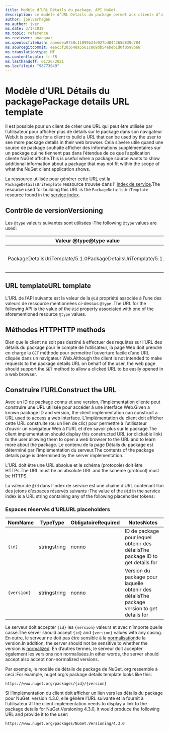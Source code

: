 ```yaml
---
title: Modèle d’URL Détails du package, API NuGet
description: Le modèle d’URL Détails du package permet aux clients d’afficher dans leur interface utilisateur un lien Web vers d’autres détails sur le package
author: joelverhagen
ms.author: jver
ms.date: 3/1/2019
ms.topic: reference
ms.reviewer: ananguar
ms.openlocfilehash: aaeedea9750c11099b34e927bd8442656839d784
ms.sourcegitcommit: ee6c3f203648a5561c809db54ebeb1d0f0598b68
ms.translationtype: MT
ms.contentlocale: fr-FR
ms.lasthandoff: 01/26/2021
ms.locfileid: "98773949"
---
```

# <a name="package-details-url-template"></a><span data-ttu-id="c2c4d-103">Modèle d’URL Détails du package</span><span class="sxs-lookup"><span data-stu-id="c2c4d-103">Package details URL template</span></span>

<span data-ttu-id="c2c4d-104">Il est possible pour un client de créer une URL qui peut être utilisée par l’utilisateur pour afficher plus de détails sur le package dans son navigateur Web.</span><span class="sxs-lookup"><span data-stu-id="c2c4d-104">It is possible for a client to build a URL that can be used by the user to see more package details in their web browser.</span></span> <span data-ttu-id="c2c4d-105">Cela s’avère utile quand une source de package souhaite afficher des informations supplémentaires sur un package qui ne tiennent pas dans l’étendue de ce que l’application cliente NuGet affiche.</span><span class="sxs-lookup"><span data-stu-id="c2c4d-105">This is useful when a package source wants to show additional information about a package that may not fit within the scope of what the NuGet client application shows.</span></span>

<span data-ttu-id="c2c4d-106">La ressource utilisée pour générer cette URL est la `PackageDetailsUriTemplate` ressource trouvée dans l' [index de service](service-index.md).</span><span class="sxs-lookup"><span data-stu-id="c2c4d-106">The resource used for building this URL is the `PackageDetailsUriTemplate` resource found in the [service index](service-index.md).</span></span>

## <a name="versioning"></a><span data-ttu-id="c2c4d-107">Contrôle de version</span><span class="sxs-lookup"><span data-stu-id="c2c4d-107">Versioning</span></span>

<span data-ttu-id="c2c4d-108">Les `@type` valeurs suivantes sont utilisées :</span><span class="sxs-lookup"><span data-stu-id="c2c4d-108">The following `@type` values are used:</span></span>

<span data-ttu-id="c2c4d-109">Valeur @type</span><span class="sxs-lookup"><span data-stu-id="c2c4d-109">@type value</span></span>                     | <span data-ttu-id="c2c4d-110">Notes</span><span class="sxs-lookup"><span data-stu-id="c2c4d-110">Notes</span></span>
------------------------------- | -----
<span data-ttu-id="c2c4d-111">PackageDetailsUriTemplate/5.1.0</span><span class="sxs-lookup"><span data-stu-id="c2c4d-111">PackageDetailsUriTemplate/5.1.0</span></span> | <span data-ttu-id="c2c4d-112">La version initiale</span><span class="sxs-lookup"><span data-stu-id="c2c4d-112">The initial release</span></span>

## <a name="url-template"></a><span data-ttu-id="c2c4d-113">URL template</span><span class="sxs-lookup"><span data-stu-id="c2c4d-113">URL template</span></span>

<span data-ttu-id="c2c4d-114">L’URL de l’API suivante est la valeur de la `@id` propriété associée à l’une des valeurs de ressource mentionnées ci-dessus `@type` .</span><span class="sxs-lookup"><span data-stu-id="c2c4d-114">The URL for the following API is the value of the `@id` property associated with one of the aforementioned resource `@type` values.</span></span>

## <a name="http-methods"></a><span data-ttu-id="c2c4d-115">Méthodes HTTP</span><span class="sxs-lookup"><span data-stu-id="c2c4d-115">HTTP methods</span></span>

<span data-ttu-id="c2c4d-116">Bien que le client ne soit pas destiné à effectuer des requêtes sur l’URL des détails du package pour le compte de l’utilisateur, la page Web doit prendre en charge la `GET` méthode pour permettre l’ouverture facile d’une URL cliquée dans un navigateur Web.</span><span class="sxs-lookup"><span data-stu-id="c2c4d-116">Although the client is not intended to make requests to the package details URL on behalf of the user, the web page should support the `GET` method to allow a clicked URL to be easily opened in a web browser.</span></span>

## <a name="construct-the-url"></a><span data-ttu-id="c2c4d-117">Construire l’URL</span><span class="sxs-lookup"><span data-stu-id="c2c4d-117">Construct the URL</span></span>

<span data-ttu-id="c2c4d-118">Avec un ID de package connu et une version, l’implémentation cliente peut construire une URL utilisée pour accéder à une interface Web.</span><span class="sxs-lookup"><span data-stu-id="c2c4d-118">Given a known package ID and version, the client implementation can construct a URL used to access a web interface.</span></span> <span data-ttu-id="c2c4d-119">L’implémentation du client doit afficher cette URL construite (ou un lien de clic) pour permettre à l’utilisateur d’ouvrir un navigateur Web à l’URL et d’en savoir plus sur le package.</span><span class="sxs-lookup"><span data-stu-id="c2c4d-119">The client implementation should display this constructed URL (or clickable link) to the user allowing them to open a web browser to the URL and to learn more about the package.</span></span> <span data-ttu-id="c2c4d-120">Le contenu de la page Détails du package est déterminé par l’implémentation du serveur.</span><span class="sxs-lookup"><span data-stu-id="c2c4d-120">The contents of the package details page is determined by the server implementation.</span></span>

<span data-ttu-id="c2c4d-121">L’URL doit être une URL absolue et le schéma (protocole) doit être HTTPs.</span><span class="sxs-lookup"><span data-stu-id="c2c4d-121">The URL must be an absolute URL and the scheme (protocol) must be HTTPS.</span></span>

<span data-ttu-id="c2c4d-122">La valeur de `@id` dans l’index de service est une chaîne d’URL contenant l’un des jetons d’espaces réservés suivants :</span><span class="sxs-lookup"><span data-stu-id="c2c4d-122">The value of the `@id` in the service index is a URL string containing any of the following placeholder tokens:</span></span>

### <a name="url-placeholders"></a><span data-ttu-id="c2c4d-123">Espaces réservés d’URL</span><span class="sxs-lookup"><span data-stu-id="c2c4d-123">URL placeholders</span></span>

<span data-ttu-id="c2c4d-124">Nom</span><span class="sxs-lookup"><span data-stu-id="c2c4d-124">Name</span></span>        | <span data-ttu-id="c2c4d-125">Type</span><span class="sxs-lookup"><span data-stu-id="c2c4d-125">Type</span></span>    | <span data-ttu-id="c2c4d-126">Obligatoire</span><span class="sxs-lookup"><span data-stu-id="c2c4d-126">Required</span></span> | <span data-ttu-id="c2c4d-127">Notes</span><span class="sxs-lookup"><span data-stu-id="c2c4d-127">Notes</span></span>
----------- | ------- | -------- | -----
`{id}`      | <span data-ttu-id="c2c4d-128">string</span><span class="sxs-lookup"><span data-stu-id="c2c4d-128">string</span></span>  | <span data-ttu-id="c2c4d-129">non</span><span class="sxs-lookup"><span data-stu-id="c2c4d-129">no</span></span>       | <span data-ttu-id="c2c4d-130">ID de package pour lequel obtenir des détails</span><span class="sxs-lookup"><span data-stu-id="c2c4d-130">The package ID to get details for</span></span>
`{version}` | <span data-ttu-id="c2c4d-131">string</span><span class="sxs-lookup"><span data-stu-id="c2c4d-131">string</span></span>  | <span data-ttu-id="c2c4d-132">non</span><span class="sxs-lookup"><span data-stu-id="c2c4d-132">no</span></span>       | <span data-ttu-id="c2c4d-133">Version du package pour laquelle obtenir des détails</span><span class="sxs-lookup"><span data-stu-id="c2c4d-133">The package version to get details for</span></span>

<span data-ttu-id="c2c4d-134">Le serveur doit accepter `{id}` les `{version}` valeurs et avec n’importe quelle casse.</span><span class="sxs-lookup"><span data-stu-id="c2c4d-134">The server should accept `{id}` and `{version}` values with any casing.</span></span> <span data-ttu-id="c2c4d-135">En outre, le serveur ne doit pas être sensible à la [normalisation](../concepts/package-versioning.md#normalized-version-numbers)de la version.</span><span class="sxs-lookup"><span data-stu-id="c2c4d-135">In addition, the server should not be sensitive to whether the version is [normalized](../concepts/package-versioning.md#normalized-version-numbers).</span></span> <span data-ttu-id="c2c4d-136">En d’autres termes, le serveur doit accepter également les versions non normalisées.</span><span class="sxs-lookup"><span data-stu-id="c2c4d-136">In other words, the server should accept also accept non-normalized versions.</span></span>

<span data-ttu-id="c2c4d-137">Par exemple, le modèle de détails de package de NuGet. org ressemble à ceci :</span><span class="sxs-lookup"><span data-stu-id="c2c4d-137">For example, nuget.org's package details template looks like this:</span></span>

```http
https://www.nuget.org/packages/{id}/{version}
```

<span data-ttu-id="c2c4d-138">Si l’implémentation du client doit afficher un lien vers les détails du package pour NuGet. version 4.3.0, elle génère l’URL suivante et la fournit à l’utilisateur :</span><span class="sxs-lookup"><span data-stu-id="c2c4d-138">If the client implementation needs to display a link to the package details for NuGet.Versioning 4.3.0, it would produce the following URL and provide it to the user:</span></span>

```http
https://www.nuget.org/packages/NuGet.Versioning/4.3.0
```
